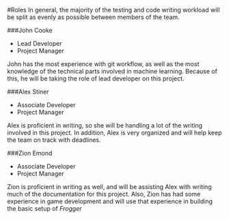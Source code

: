 #Roles
In general, the majority of the testing and code writing workload will be split as
evenly as possible between members of the team.

###John Cooke
* Lead Developer
* Project Manager

John has the most experience with git workflow, as well as the most knowledge of the 
technical parts involved in machine learning. Because of this, he will be taking the
role of lead developer on this project.

###Alex Stiner
* Associate Developer
* Project Manager

Alex is proficient in writing, so she will be handling a lot of the writing involved
in this project. In addition, Alex is very organized and will help keep the team on
track with deadlines.

###Zion Emond
* Associate Developer
* Project Manager

Zion is proficient in writing as well, and will be assisting Alex with writing much
of the documentation for this project. Also, Zion has had some experience in game
development and will use that experience in building the basic setup of *Frogger* 
